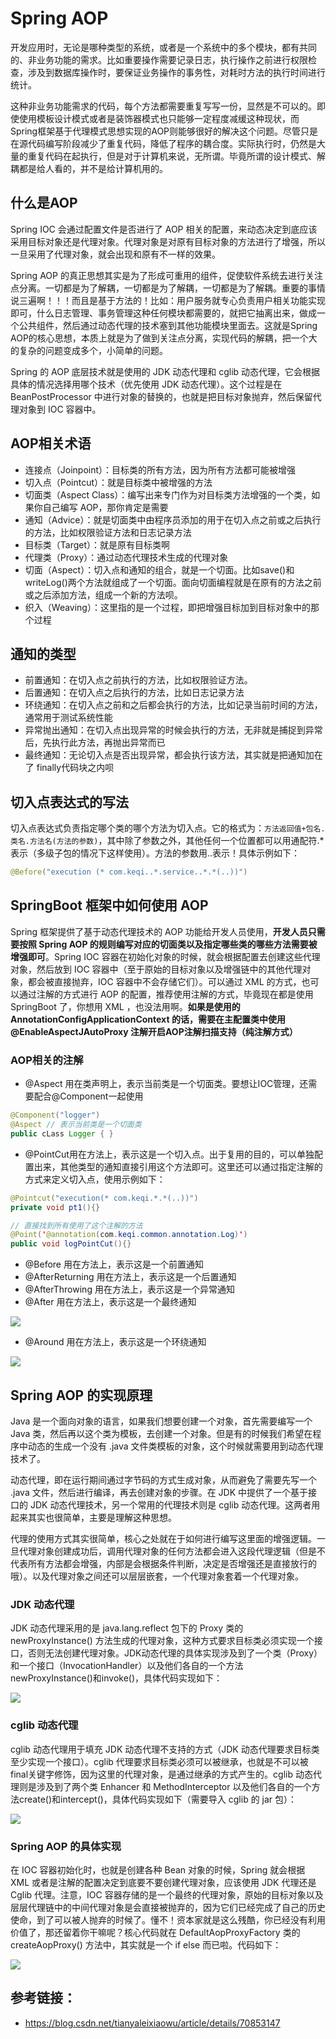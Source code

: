 # Spring AOP

开发应用时，无论是哪种类型的系统，或者是一个系统中的多个模块，都有共同的、非业务功能的需求。比如重要操作需要记录日志，执行操作之前进行权限检查，涉及到数据库操作时，要保证业务操作的事务性，对耗时方法的执行时间进行统计。

这种非业务功能需求的代码，每个方法都需要重复写写一份，显然是不可以的。即使使用模板设计模式或者是装饰器模式也只能够一定程度减缓这种现状，而Spring框架基于代理模式思想实现的AOP则能够很好的解决这个问题。尽管只是在源代码编写阶段减少了重复代码，降低了程序的耦合度。实际执行时，仍然是大量的重复代码在起执行，但是对于计算机来说，无所谓。毕竟所谓的设计模式、解耦都是给人看的，并不是给计算机用的。

## 什么是AOP

Spring IOC 会通过配置文件是否进行了 AOP 相关的配置，来动态决定到底应该采用目标对象还是代理对象。代理对象是对原有目标对象的方法进行了增强，所以一旦采用了代理对象，就会出现和原有不一样的效果。

Spring AOP 的真正思想其实是为了形成可重用的组件，促使软件系统去进行关注点分离。一切都是为了解耦，一切都是为了解耦，一切都是为了解耦。重要的事情说三遍啊！！！而且是基于方法的！比如：用户服务就专心负责用户相关功能实现即可，什么日志管理、事务管理这种任何模块都需要的，就把它抽离出来，做成一个公共组件，然后通过动态代理的技术塞到其他功能模块里面去。这就是Spring AOP的核心思想，本质上就是为了做到关注点分离，实现代码的解耦，把一个大的复杂的问题变成多个，小简单的问题。

Spring 的 AOP 底层技术就是使用的 JDK 动态代理和 cglib 动态代理，它会根据具体的情况选择用哪个技术（优先使用 JDK 动态代理）。这个过程是在 BeanPostProcessor 中进行对象的替换的，也就是把目标对象抛弃，然后保留代理对象到 IOC 容器中。

## AOP相关术语

- 连接点（Joinpoint）：目标类的所有方法，因为所有方法都可能被增强
- 切入点（Pointcut）：就是目标类中被增强的方法
- 切面类（Aspect Class）：编写出来专门作为对目标类方法增强的一个类，如果你自己编写 AOP，那你肯定是需要
- 通知（Advice）：就是切面类中由程序员添加的用于在切入点之前或之后执行的方法，比如权限验证方法和日志记录方法
- 目标类（Target）：就是原有目标类啊
- 代理类（Proxy）：通过动态代理技术生成的代理对象
- 切面（Aspect）：切入点和通知的组合，就是一个切面。比如save()和writeLog()两个方法就组成了一个切面。面向切面编程就是在原有的方法之前或之后添加方法，组成一个新的方法呗。
- 织入（Weaving）：这里指的是一个过程，即把增强目标加到目标对象中的那个过程

## 通知的类型

- 前置通知：在切入点之前执行的方法，比如权限验证方法。
- 后置通知：在切入点之后执行的方法，比如日志记录方法
- 环绕通知：在切入点之前和之后都会执行的方法，比如记录当前时间的方法，通常用于测试系统性能
- 异常抛出通知：在切入点出现异常的时候会执行的方法，无非就是捕捉到异常后，先执行此方法，再抛出异常而已
- 最终通知：无论切入点是否出现异常，都会执行该方法，其实就是把通知加在了     finally代码块之内呗

## 切入点表达式的写法

切入点表达式负责指定哪个类的哪个方法为切入点。它的格式为：`方法返回值+包名.类名.方法名(方法的参数)`，其中除了参数之外，其他任何一个位置都可以用通配符.*表示（多级子包的情况下这样使用）。方法的参数用..表示！具体示例如下：

```java
@Before("execution (* com.keqi..*.service..*.*(..))")
```

## SpringBoot 框架中如何使用 AOP

Spring 框架提供了基于动态代理技术的 AOP 功能给开发人员使用，**开发人员只需要按照 Spring AOP 的规则编写对应的切面类以及指定哪些类的哪些方法需要被增强即可**。Spring IOC 容器在初始化对象的时候，就会根据配置去创建这些代理对象，然后放到 IOC 容器中（至于原始的目标对象以及增强链中的其他代理对象，都会被直接抛弃，IOC 容器中不会存储它们）。可以通过 XML 的方式，也可以通过注解的方式进行 AOP 的配置，推荐使用注解的方式，毕竟现在都是使用 SpringBoot 了，你想用 XML ，也没法用啊。**如果是使用的 AnnotationConfigApplicationContext 的话，需要在主配置类中使用 @EnableAspectJAutoProxy 注解开启AOP注解扫描支持（纯注解方式）**

### AOP相关的注解

- @Aspect 用在类声明上，表示当前类是一个切面类。要想让IOC管理，还需要配合@Component一起使用

```java
@Component("logger")
@Aspect // 表示当前类是一个切面类
public cLass Logger { }
```

- @PointCut用在方法上，表示这是一个切入点。出于复用的目的，可以单独配置出来，其他类型的通知直接引用这个方法即可。这里还可以通过指定注解的方式来定义切入点，使用示例如下：

```java
@Pointcut("execution(* com.keqi.*.*(..))")
private void pt1(){}

// 直接找到所有使用了这个注解的方法
@Point('@annotation(com.keqi.common.annotation.Log)')
public void logPointCut(){}
```

- @Before 用在方法上，表示这是一个前置通知
- @AfterReturning 用在方法上，表示这是一个后置通知
- @AfterThrowing 用在方法上，表示这是一个异常通知
- @After 用在方法上，表示这是一个最终通知

![](images/Snipaste_2020-06-24_17-52-46.png)

- @Around 用在方法上，表示这是一个环绕通知

![](images/Snipaste_2020-06-24_17-53-21.png)

## Spring AOP 的实现原理

Java 是一个面向对象的语言，如果我们想要创建一个对象，首先需要编写一个 Java 类，然后再以这个类为模板，去创建一个对象。但是有的时候我们希望在程序中动态的生成一个没有 .java 文件类模板的对象，这个时候就需要用到动态代理技术了。

动态代理，即在运行期间通过字节码的方式生成对象，从而避免了需要先写一个 .java 文件，然后进行编译，再去创建对象的步骤。在 JDK 中提供了一个基于接口的 JDK 动态代理技术，另一个常用的代理技术则是 cglib 动态代理。这两者用起来其实也很简单，主要是理解这种思想。

代理的使用方式其实很简单，核心之处就在于如何进行编写这里面的增强逻辑。一旦代理对象创建成功后，调用代理对象的任何方法都会进入这段代理逻辑（但是不代表所有方法都会增强，内部是会根据条件判断，决定是否增强还是直接放行的哦）。以及代理对象之间还可以层层嵌套，一个代理对象套着一个代理对象。

### JDK 动态代理

JDK 动态代理采用的是 java.lang.reflect 包下的 Proxy 类的 newProxyInstance() 方法生成的代理对象，这种方式要求目标类必须实现一个接口，否则无法创建代理对象。JDK动态代理的具体实现涉及到了一个类（Proxy）和一个接口（InvocationHandler）以及他们各自的一个方法newProxyInstance()和invoke()，具体代码实现如下：

![](images/ewqgdfgfds.png)

### cglib 动态代理

cglib 动态代理用于填充 JDK 动态代理不支持的方式（JDK 动态代理要求目标类至少实现一个接口）。cglib 代理要求目标类必须可以被继承，也就是不可以被final关键字修饰，因为这里的代理对象，是通过继承的方式产生的。cglib 动态代理则是涉及到了两个类 Enhancer 和 MethodInterceptor 以及他们各自的一个方法create()和intercept()，具体代码实现如下（需要导入 cglib 的 jar 包）：

![](images/fadsgewragads.png)

### Spring AOP 的具体实现

在 IOC 容器初始化时，也就是创建各种 Bean 对象的时候，Spring 就会根据 XML 或者是注解的配置决定到底要不要创建代理对象，应该使用 JDK 代理还是 Cglib 代理。注意，IOC 容器存储的是一个最终的代理对象，原始的目标对象以及层层代理链中的中间代理对象是会直接被抛弃的，因为它们已经完成了自己的历史使命，到了可以被人抛弃的时候了。懂不！资本家就是这么残酷，你已经没有利用价值了，那还留着你干嘛呢？核心代码就在 DefaultAopProxyFactory 类的 createAopProxy() 方法中，其实就是一个 if else 而已啦。代码如下：

![](images/Snipaste_2020-06-24_17-56-49.png)

## 参考链接：

- https://blog.csdn.net/tianyaleixiaowu/article/details/70853147